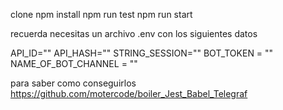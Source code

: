 clone
npm install
npm run test 
npm run start

recuerda necesitas un archivo .env con  los siguientes datos

API_ID=""
API_HASH=""
STRING_SESSION=""
BOT_TOKEN = ""
NAME_OF_BOT_CHANNEL = ""

para saber como conseguirlos https://github.com/motercode/boiler_Jest_Babel_Telegraf
